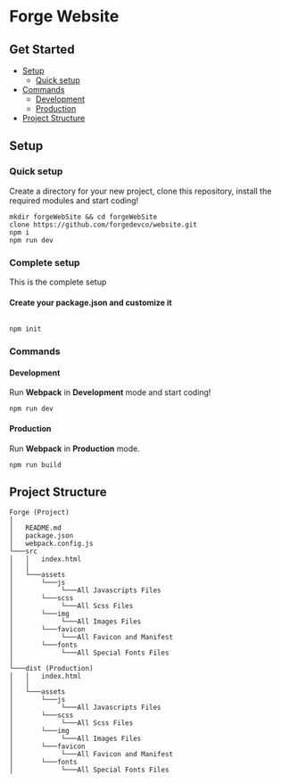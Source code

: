 # Forge Website

## Get Started

- [Setup](#setup)
  - [Quick setup](#quick-setup)
- [Commands](#commands)
  - [Development](#development)
  - [Production](#production)
- [Project Structure](#project-structure)

## Setup

### Quick setup

Create a directory for your new project, clone this repository, install the required modules and start coding!

```
mkdir forgeWebSite && cd forgeWebSite
clone https://github.com/forgedevco/website.git
npm i
npm run dev
```

### Complete setup

This is the complete setup

#### Create your package.json and customize it

```

npm init

```

### Commands

#### Development

Run **Webpack** in **Development** mode and start coding!

```
npm run dev
```

#### Production

Run **Webpack** in **Production** mode.

```
npm run build
```

## Project Structure

```
Forge (Project)
│
│   README.md
│   package.json
│   webpack.config.js
└───src
│   │   index.html
│   │
│   └───assets
│       └───js
│            └───All Javascripts Files
│       └───scss
│            └───All Scss Files
│       └───img
│            └───All Images Files
│       └───favicon
│            └───All Favicon and Manifest
│       └───fonts
│            └───All Special Fonts Files
│
└───dist (Production)
│   │   index.html
│   │
│   └───assets
│       └───js
│            └───All Javascripts Files
│       └───scss
│            └───All Scss Files
│       └───img
│            └───All Images Files
│       └───favicon
│            └───All Favicon and Manifest
│       └───fonts
│            └───All Special Fonts Files
```
